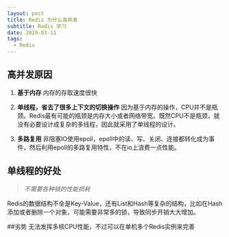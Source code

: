 ```yaml
---
layout: post
title: Redis 为什么高并发
subtitle: Redis 学习
date: 2019-03-11
tags:
  - Redis
---
```


## 高并发原因

1. **基于内存**
 内存的存取速度很快

2. **单线程，省去了很多上下文的切换操作**
  因为基于内存的操作，CPU并不是瓶颈。Redis最有可能的瓶颈是内存大小或者网络带宽。既然CPU不是瓶颈，就没有必要设计成复杂的多线程，因此就采用了单线程的设计。

3. **多路复用**
  非阻塞IO使用epoll，epoll中的读、写、关闭、连接都转化成为事件，然后利用epoll的多路复用特性，不在io上浪费一点性能。

## 单线程的好处
  >  _不需要各种锁的性能损耗_

Redis的数据结构不全是Key-Value，还有List和Hash等复杂的结构，比如在Hash添加或者删除一个对象，可能需要非常多的锁，导致同步开销大大增加。
  
##劣势
  无法发挥多核CPU性能，不过可以在单机多个Redis实例来完善
